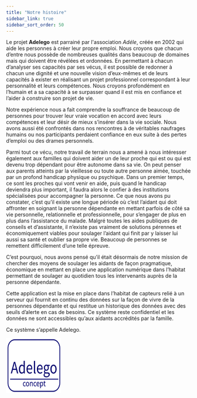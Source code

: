```yaml
---
title: "Notre histoire"
sidebar_link: true
sidebar_sort_order: 50
---
```


Le projet **Adelego** est parrainé par l'association *Adéle*, créée en 2002 qui aide les personnes à créer leur propre emploi. Nous croyons que chacun d’entre nous possède de nombreuses qualités dans beaucoup de domaines mais qui doivent être révélées et ordonnées. En permettant à chacun d’analyser ses capacités par ses vécus, il est possible de redonner à chacun une dignité et une nouvelle vision d’eux-mêmes et de leurs capacités à exister en réalisant un projet professionnel correspondant à leur personnalité et leurs compétences. Nous croyons profondément en l’humain et a sa capacité à se surpasser quand il est mis en confiance et l’aider à construire son projet de vie.

Notre expérience nous a fait comprendre la souffrance de beaucoup de personnes pour trouver leur vraie vocation en accord avec leurs compétences et leur désir de mieux s’insérer dans la vie sociale.
Nous avons aussi été confrontés dans nos rencontres à de véritables naufrages humains ou nos participants perdaient confiance en eux suite à des pertes d’emploi ou des drames personnels.

Parmi tout ce vécu, notre travail de terrain nous a amené à nous intéresser également aux familles qui doivent aider un de leur proche qui est ou qui est devenu trop dépendant pour être autonome dans sa vie. On peut penser aux parents atteints par la vieillesse ou toute autre personne aimée, touchée par un profond handicap physique ou psychique. Dans un premier temps, ce sont les proches qui vont venir en aide, puis quand le handicap deviendra plus important, il faudra alors le confier à des institutions spécialisées pour accompagner la personne.
Ce que nous avons pu constater, c’est qu’il existe une longue période où c’est l’aidant qui doit affronter en soignant la personne dépendante en mettant parfois de côté sa vie personnelle, relationnelle et professionnelle, pour s’engager de plus en plus dans l’assistance du malade.
Malgré toutes les aides publiques de conseils et d’assistante, il n’existe pas vraiment de solutions pérennes et économiquement viables pour soulager l’aidant qui finit par y laisser lui aussi sa santé et oublier sa propre vie. Beaucoup de personnes se remettent difficilement d’une telle épreuve.

C’est pourquoi, nous avons pensé qu’il était désormais de notre mission de chercher des moyens de soulager les aidants de façon pragmatique, économique en mettant en place une application numérique dans l’habitat permettant de soulager au quotidien tous les intervenants auprès de la personne dépendante.

Cette application est la mise en place dans l’habitat de capteurs relié à un serveur qui fournit en continu des données sur la façon de vivre de la personnes dépendante et qui restitue un historique des données avec des seuils d’alerte en cas de besoins. Ce système reste confidentiel et les données ne sont accessibles qu’aux aidants accrédités par la famille.

Ce système s’appelle Adelego.

<img src="assets/images/Adelego_Logo_White.png"	title="Logo d'Adéle" width="150" height="150" />
